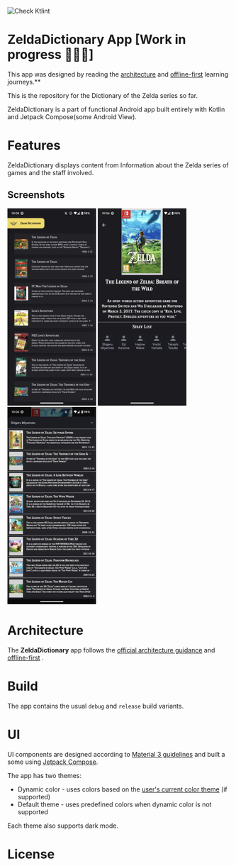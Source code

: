 ![Check Ktlint](https://github.com/HaSuzuki/ZeldaDictionary/actions/workflows/ktlint.yml/badge.svg)

ZeldaDictionary App [Work in progress 🚧👷‍♂️]
==================

This app was designed by reading the [architecture](https://developer.android.com/topic/libraries/architecture) and [offline-first](https://developer.android.com/topic/architecture/data-layer/offline-first) learning journeys.**

This is the repository for the Dictionary of the Zelda series so far.

ZeldaDictionary is a part of functional Android app built entirely with Kotlin and Jetpack Compose(some Android View). 

# Features

ZeldaDictionary displays content from Information about the Zelda series of games and the staff involved.

## Screenshots

<img src="docs/images/gamelist.png" width="200px"> <img src="docs/images/gamedetail.png" width="200px"> <img src="docs/images/stafflist.png" width="200px">

# Architecture

The **ZeldaDictionary** app follows the
[official architecture guidance](https://developer.android.com/topic/architecture) 
and [offline-first](https://developer.android.com/topic/architecture/data-layer/offline-first) .

# Build

The app contains the usual `debug` and `release` build variants. 

# UI

UI components are designed according to [Material 3 guidelines](https://m3.material.io/) and built
a some using [Jetpack Compose](https://developer.android.com/jetpack/compose). 

The app has two themes: 

- Dynamic color - uses colors based on the [user's current color theme](https://material.io/blog/announcing-material-you) (if supported)
- Default theme - uses predefined colors when dynamic color is not supported

Each theme also supports dark mode. 

# License
